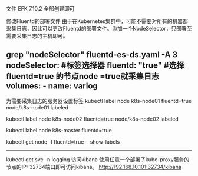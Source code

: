 文件 EFK 7.10.2
全部创建即可




修改Fluentd的部署文件
由于在Kubernetes集群中，可能不需要对所有的机器都采集日志，因此可以更改Fluentd的部署文件。添加一个NodeSelector，只部署至需要采集日志的主机即可。

grep "nodeSelector" fluentd-es-ds.yaml -A 3
      nodeSelector: #标签选择器
        fluentd: "true" #选择fluentd=true 的节点node =true就采集日志
      volumes:
      - name: varlog
------------------------------------------------------------------------------------------------------------------------
为需要采集日志的服务器设置标签
kubectl label node k8s-node01 fluentd=true
node/k8s-node01 labeled

kubectl label node k8s-node02 fluentd=true
node/k8s-node02 labeled

kubectl label node k8s-master fluentd=true

kubectl get node -l fluentd=true --show-labels

------------------------------------------------------------------------------------------------------------------------
kubectl get svc -n logging
访问kibana
使用任意一个部署了kube-proxy服务的节点的IP+32734端口即可访问kibana。
http://192.168.10.101:32734/kibana
